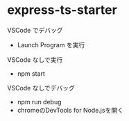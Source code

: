 # express-ts-starter

VSCode でデバッグ

 - Launch Program を実行

VSCode なしで実行

 - npm start

VSCode なしでデバッグ

 - npm run debug
 - chromeのDevTools for Node.jsを開く
